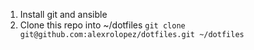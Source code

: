 1. Install git and ansible
2. Clone this repo into ~/dotfiles `git clone git@github.com:alexrolopez/dotfiles.git ~/dotfiles`

